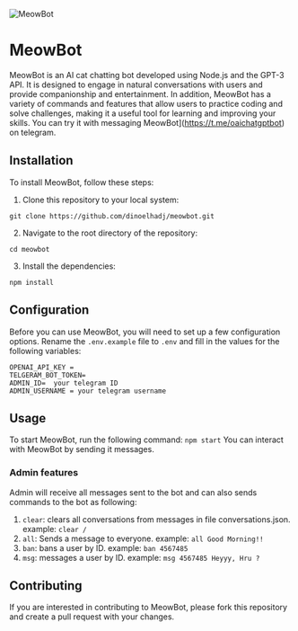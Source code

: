 ![MeowBot](https://i.imgur.com/Na3poBw.png)
# MeowBot 
MeowBot is an AI cat chatting bot developed using Node.js and the GPT-3 API. It is designed to engage in natural conversations with users and provide companionship and entertainment. In addition, MeowBot has a variety of commands and features that allow users to practice coding and solve challenges, making it a useful tool for learning and improving your skills.
You can try it with messaging MeowBot](https://t.me/oaichatgptbot) on telegram.


## Installation

To install MeowBot, follow these steps:
 1.  Clone this repository to your local system:

    git clone https://github.com/dinoelhadj/meowbot.git

 2.  Navigate to the root directory of the repository:

    cd meowbot

 3.  Install the dependencies:

`npm install`

## Configuration
Before you can use MeowBot, you will need to set up a few configuration options.
Rename the `.env.example` file to `.env` and fill in the values for the following variables:

    OPENAI_API_KEY =
    TELGERAM_BOT_TOKEN=
    ADMIN_ID=  your telegram ID
    ADMIN_USERNAME = your telegram username
## Usage
To start MeowBot, run the following command:
`npm start`
You can interact with MeowBot by sending it messages.
### Admin features
Admin will receive all messages sent to the bot and can also sends commands to the bot as following:

 1. `clear`: clears all conversations from messages in file conversations.json. 
example:		`clear /`
 2. `all`: Sends a message to everyone.
example:  `all Good Morning!!`
 3. `ban`: bans a user by ID. 
example: `ban 4567485`
 4. `msg`: messages a user by ID.
example: `msg 4567485 Heyyy, Hru ?`

## Contributing

If you are interested in contributing to MeowBot, please fork this repository and create a pull request with your changes.
